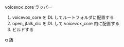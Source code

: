 voicevox_core ラッパー

1. voicevox_core を DL してルートフォルダに配置する
2. open_jtalk_dic を DL して voicevox_core 内に配置する
3. ビルドする

α 版
